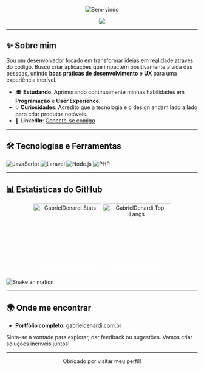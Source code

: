 <p align="center">
  <img src="https://user-images.githubusercontent.com/.../seu-gif-ou-imagem.gif" alt="Bem-vindo" />
</p>

<div align="center">
  <a href="https://git.io/typing-svg">
    <img src="https://readme-typing-svg.herokuapp.com?color=%23F7F7F7&center=true&vCenter=true&lines=Olá%2C+eu+sou+o+Gabriel+Denardi!;Desenvolvedor+apaixonado+por+inovar+com+código!" />
  </a>
</div>

---

## ✨ Sobre mim
<div>
  <p>
    Sou um desenvolvedor focado em transformar ideias em realidade através do código. Busco criar aplicações que impactem positivamente a vida das pessoas, unindo <strong>boas práticas de desenvolvimento</strong> e <strong>UX</strong> para uma experiência incrível.
  </p>
  <ul>
    <li>🎓 <strong>Estudando</strong>: Aprimorando continuamente minhas habilidades em <strong>Programação</strong> e <strong>User Experience</strong>.</li>
    <li>💡 <strong>Curiosidades</strong>: Acredito que a tecnologia e o design andam lado a lado para criar produtos notáveis.</li>
    <li>💼 <strong>LinkedIn</strong>: <a href="https://www.linkedin.com/in/gabrieldenardi06/" target="_blank">Conecte-se comigo</a></li>
  </ul>
</div>

---

## 🛠️ Tecnologias e Ferramentas
<p>
  <img src="https://img.shields.io/badge/-JavaScript-F7DF1E?style=flat-square&logo=javascript&logoColor=black" alt="JavaScript" />
  <img src="https://img.shields.io/badge/-Laravel-FF2D20?style=flat-square&logo=laravel&logoColor=white" alt="Laravel" />
  <img src="https://img.shields.io/badge/-Node.js-339933?style=flat-square&logo=node.js&logoColor=white" alt="Node.js" />
  <img src="https://img.shields.io/badge/-PHP-777BB4?style=flat-square&logo=php&logoColor=white" alt="PHP" />
</p>

---

## 📊 Estatísticas do GitHub
<div align="center">
  <img height="180em" src="https://github-readme-stats.vercel.app/api?username=GabrielDenardi&show_icons=true&theme=radical&include_all_commits=true&count_private=true" alt="GabrielDenardi Stats" />

  <img height="180em" src="https://github-readme-stats.vercel.app/api/top-langs/?username=GabrielDenardi&layout=compact&langs_count=7&theme=radical" alt="GabrielDenardi Top Langs" />
</div>

![Snake animation](https://github.com/USERNAME/GabrielDenardi/blob/output/github-contribution-grid-snake.svg)

---

## 🌍 Onde me encontrar
- **Portfólio completo**: [gabrieldenardi.com.br](https://gabrieldenardi.com.br)

Sinta-se à vontade para explorar, dar feedback ou sugestões. Vamos criar soluções incríveis juntos!

---

<p align="center">
  Obrigado por visitar meu perfil!
</p>
